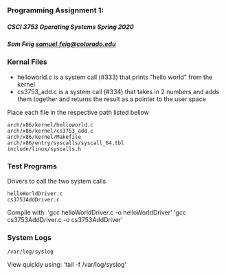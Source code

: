 ### Programming Assignment 1:
##### CSCI 3753 Operating Systems Spring 2020
##### Sam Feig samuel.feig@colorado.edu

### Kernal Files
* helloworld.c is a system call (#333) that prints "hello world" from the kernel
* cs3753_add.c is a system call (#334) that takes in 2 numbers and adds them together and returns the result as a pointer to the user space

Place each file in the respective path listed bellow
```
arch/x86/kernel/helloworld.c
arch/x86/kernel/cs3753_add.c
arch/x86/kernel/Makefile
arch/x86/entry/syscalls/syscall_64.tbl
include/linux/syscalls.h
```

### Test Programs
Drivers to call the two system calls
```
helloWorldDriver.c
cs3753AddDriver.c
```
Compile with:
'gcc helloWorldDriver.c -o helloWorldDriver'
'gcc cs3753AddDriver.c -o cs3753AddDriver'

### System Logs
```
/var/log/syslog
```
View quickly using:
'tail -f /var/log/syslog'